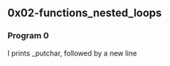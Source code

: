 <h2>0x02-functions_nested_loops</h2>   
<h3>Program 0</h3>I prints _putchar, followed by a new line   

